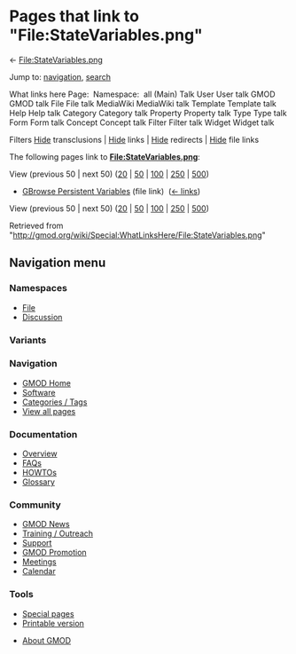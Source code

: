 <div id="mw-page-base" class="noprint">

</div>

<div id="mw-head-base" class="noprint">

</div>

<div id="content" class="mw-body" role="main">

<span id="top"></span>

<div id="mw-js-message" style="display:none;">

</div>



# <span dir="auto">Pages that link to "File:StateVariables.png"</span>

<div id="bodyContent">

<div id="contentSub">

←
[File:StateVariables.png](/wiki/File:StateVariables.png "File:StateVariables.png")

</div>

<div id="jump-to-nav" class="mw-jump">

Jump to: [navigation](#mw-navigation), [search](#p-search)

</div>

<div id="mw-content-text">

What links here Page:  Namespace:  all (Main) Talk User User talk GMOD
GMOD talk File File talk MediaWiki MediaWiki talk Template Template talk
Help Help talk Category Category talk Property Property talk Type Type
talk Form Form talk Concept Concept talk Filter Filter talk Widget
Widget talk

Filters
[Hide](/mediawiki/index.php?title=Special:WhatLinksHere/File:StateVariables.png&hidetrans=1 "Special:WhatLinksHere/File:StateVariables.png")
transclusions \|
[Hide](/mediawiki/index.php?title=Special:WhatLinksHere/File:StateVariables.png&hidelinks=1 "Special:WhatLinksHere/File:StateVariables.png")
links \|
[Hide](/mediawiki/index.php?title=Special:WhatLinksHere/File:StateVariables.png&hideredirs=1 "Special:WhatLinksHere/File:StateVariables.png")
redirects \|
[Hide](/mediawiki/index.php?title=Special:WhatLinksHere/File:StateVariables.png&hideimages=1 "Special:WhatLinksHere/File:StateVariables.png")
file links

The following pages link to
**[File:StateVariables.png](/wiki/File:StateVariables.png "File:StateVariables.png")**:

View (previous 50 \| next 50)
([20](/mediawiki/index.php?title=Special:WhatLinksHere/File:StateVariables.png&limit=20 "Special:WhatLinksHere/File:StateVariables.png")
\|
[50](/mediawiki/index.php?title=Special:WhatLinksHere/File:StateVariables.png&limit=50 "Special:WhatLinksHere/File:StateVariables.png")
\|
[100](/mediawiki/index.php?title=Special:WhatLinksHere/File:StateVariables.png&limit=100 "Special:WhatLinksHere/File:StateVariables.png")
\|
[250](/mediawiki/index.php?title=Special:WhatLinksHere/File:StateVariables.png&limit=250 "Special:WhatLinksHere/File:StateVariables.png")
\|
[500](/mediawiki/index.php?title=Special:WhatLinksHere/File:StateVariables.png&limit=500 "Special:WhatLinksHere/File:StateVariables.png"))

- [GBrowse Persistent
  Variables](/wiki/GBrowse_Persistent_Variables "GBrowse Persistent Variables")
  (file link) ‎ <span class="mw-whatlinkshere-tools">([←
  links](/mediawiki/index.php?title=Special:WhatLinksHere&target=GBrowse+Persistent+Variables "Special:WhatLinksHere"))</span>

View (previous 50 \| next 50)
([20](/mediawiki/index.php?title=Special:WhatLinksHere/File:StateVariables.png&limit=20 "Special:WhatLinksHere/File:StateVariables.png")
\|
[50](/mediawiki/index.php?title=Special:WhatLinksHere/File:StateVariables.png&limit=50 "Special:WhatLinksHere/File:StateVariables.png")
\|
[100](/mediawiki/index.php?title=Special:WhatLinksHere/File:StateVariables.png&limit=100 "Special:WhatLinksHere/File:StateVariables.png")
\|
[250](/mediawiki/index.php?title=Special:WhatLinksHere/File:StateVariables.png&limit=250 "Special:WhatLinksHere/File:StateVariables.png")
\|
[500](/mediawiki/index.php?title=Special:WhatLinksHere/File:StateVariables.png&limit=500 "Special:WhatLinksHere/File:StateVariables.png"))

</div>

<div class="printfooter">

Retrieved from
"<http://gmod.org/wiki/Special:WhatLinksHere/File:StateVariables.png>"

</div>

<div id="catlinks" class="catlinks catlinks-allhidden">

</div>

<div class="visualClear">

</div>

</div>

</div>

<div id="mw-navigation">

## Navigation menu

<div id="mw-head">



<div id="left-navigation">

<div id="p-namespaces" class="vectorTabs" role="navigation"
aria-labelledby="p-namespaces-label">

### Namespaces

- <span id="ca-nstab-image"><a href="/wiki/File:StateVariables.png" accesskey="c"
  title="View the file page [c]">File</a></span>
- <span id="ca-talk"><a
  href="/mediawiki/index.php?title=File_talk:StateVariables.png&amp;action=edit&amp;redlink=1"
  accesskey="t"
  title="Discussion about the content page [t]">Discussion</a></span>

</div>

<div id="p-variants" class="vectorMenu emptyPortlet" role="navigation"
aria-labelledby="p-variants-label">

### 

### Variants[](#)

<div class="menu">

</div>

</div>

</div>

<div id="right-navigation">





</div>



</div>

</div>

</div>

<div id="mw-panel">

<div id="p-logo" role="banner">

<a href="/wiki/Main_Page"
style="background-image: url(http://gmod.org/images/GMOD-cogs.png);"
title="Visit the main page"></a>

</div>

<div id="p-Navigation" class="portal" role="navigation"
aria-labelledby="p-Navigation-label">

### Navigation

<div class="body">

- <span id="n-GMOD-Home">[GMOD Home](/wiki/Main_Page)</span>
- <span id="n-Software">[Software](/wiki/GMOD_Components)</span>
- <span id="n-Categories-.2F-Tags">[Categories /
  Tags](/wiki/Categories)</span>
- <span id="n-View-all-pages">[View all
  pages](/wiki/Special:AllPages)</span>

</div>

</div>

<div id="p-Documentation" class="portal" role="navigation"
aria-labelledby="p-Documentation-label">

### Documentation

<div class="body">

- <span id="n-Overview">[Overview](/wiki/Overview)</span>
- <span id="n-FAQs">[FAQs](/wiki/Category:FAQ)</span>
- <span id="n-HOWTOs">[HOWTOs](/wiki/Category:HOWTO)</span>
- <span id="n-Glossary">[Glossary](/wiki/Glossary)</span>

</div>

</div>

<div id="p-Community" class="portal" role="navigation"
aria-labelledby="p-Community-label">

### Community

<div class="body">

- <span id="n-GMOD-News">[GMOD News](/wiki/GMOD_News)</span>
- <span id="n-Training-.2F-Outreach">[Training /
  Outreach](/wiki/Training_and_Outreach)</span>
- <span id="n-Support">[Support](/wiki/Support)</span>
- <span id="n-GMOD-Promotion">[GMOD
  Promotion](/wiki/GMOD_Promotion)</span>
- <span id="n-Meetings">[Meetings](/wiki/Meetings)</span>
- <span id="n-Calendar">[Calendar](/wiki/Calendar)</span>

</div>

</div>

<div id="p-tb" class="portal" role="navigation"
aria-labelledby="p-tb-label">

### Tools

<div class="body">

- <span id="t-specialpages"><a href="/wiki/Special:SpecialPages" accesskey="q"
  title="A list of all special pages [q]">Special pages</a></span>
- <span id="t-print"><a
  href="/mediawiki/index.php?title=Special:WhatLinksHere/File:StateVariables.png&amp;printable=yes"
  rel="alternate" accesskey="p"
  title="Printable version of this page [p]">Printable version</a></span>

</div>

</div>

</div>

</div>

<div id="footer" role="contentinfo">

- <span id="footer-places-about">[About
  GMOD](/wiki/GMOD:About "GMOD:About")</span>

<!-- -->






</div>
